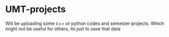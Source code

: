 # UMT-projects
Will be uploading some c++ or python codes and semester projects. Which might not be useful for others, its just to save that data
